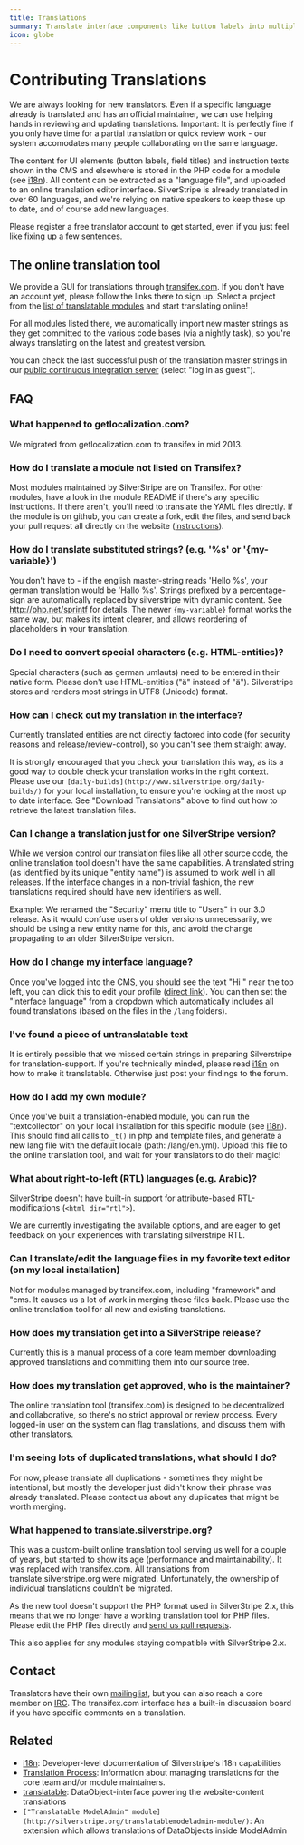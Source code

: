 ```yaml
---
title: Translations
summary: Translate interface components like button labels into multiple languages.
icon: globe
---
```


# Contributing Translations

We are always looking for new translators. Even if a specific language already is translated and has an official 
maintainer, we can use helping hands in reviewing and updating translations. Important: It is perfectly fine if you 
only have time for a partial translation or quick review work - our system accomodates many people collaborating on the 
same language.

The content for UI elements (button labels, field titles) and instruction texts shown in the CMS and elsewhere is 
stored in the PHP code for a module (see [i18n](../developer_guides/i18n)). All content can be extracted as a "language file", and 
uploaded to an online translation editor interface. SilverStripe is already translated in over 60 languages, and we're 
relying on native speakers to keep these up to date, and of course add new languages. 

Please register a free translator account to get started, even if you just feel like fixing up a few sentences.

## The online translation tool

We provide a GUI for translations through [transifex.com](http://transifex.com).  If you don't have an account yet, 
please follow the links there to sign up.  Select a project from the 
[list of translatable modules](https://www.transifex.com/accounts/profile/silverstripe/) and start translating online!

For all modules listed there, we automatically import new master strings as they get committed to the various code 
bases (via a nightly task), so you're always translating on the latest and greatest version. 

You can check the last successful push of the translation master strings in our 
[public continuous integration server](http://teamcity.silverstripe.com/viewType.html?buildTypeId=bt112) 
(select "log in as guest").

## FAQ

### What happened to getlocalization.com?

We migrated from getlocalization.com to transifex in mid 2013.

### How do I translate a module not listed on Transifex?

Most modules maintained by SilverStripe are on Transifex. For other modules, have a look in the module README if 
there's any specific instructions. If there aren't, you'll need to translate the YAML files directly. If the module is 
on github, you can create a fork, edit the files, and send back your pull request all directly on the website 
([instructions](https://help.github.com/articles/fork-a-repo)).

### How do I translate substituted strings? (e.g. '%s' or '{my-variable}')

You don't have to - if the english master-string reads 'Hello %s', your german translation would be 'Hallo %s'. Strings 
prefixed by a percentage-sign are automatically replaced by silverstripe with dynamic content. See 
http://php.net/sprintf for details. The newer `{my-variable}` format works the same way, but makes its intent clearer, 
and allows reordering of placeholders in your translation.

### Do I need to convert special characters (e.g. HTML-entities)?

Special characters (such as german umlauts) need to be entered in their native form. Please don't use HTML-entities 
("ä" instead of "ä"). Silverstripe stores and renders most strings in UTF8 (Unicode) format.

### How can I check out my translation in the interface?

Currently translated entities are not directly factored into code (for security reasons and release/review-control), so 
you can't see them straight away. 

It is strongly encouraged that you check your translation this way, as its a good way to double check your translation 
works in the right context. Please use our `[daily-builds](http://www.silverstripe.org/daily-builds/)` for your local 
installation, to ensure you're looking at the most up to date interface. See "Download Translations" above to find out 
how to retrieve the latest translation files.

### Can I change a translation just for one SilverStripe version?

While we version control our translation files like all other source code, the online translation tool doesn't have the 
same capabilities. A translated string (as identified by its unique "entity name") is assumed to work well in all 
releases. If the interface changes in a non-trivial fashion, the new translations required should have new identifiers 
as well.

Example: We renamed the "Security" menu title to "Users" in our 3.0 release. As it would confuse users of older versions
unnecessarily, we should be using a new entity name for this, and avoid the change propagating to an older SilverStripe 
version.

### How do I change my interface language?

Once you've logged into the CMS, you should see the text "Hi <your name>" near the top left, you can click this to edit 
your profile ([direct link](http://localhost/admin/myprofile/)). You can then set the "interface language" from a 
dropdown which automatically includes all found translations (based on the files in the `/lang` folders).

### I've found a piece of untranslatable text

It is entirely possible that we missed certain strings in preparing Silverstripe for translation-support. If you're 
technically minded, please read [i18n](../developer_guides/i18n) on how to make it translatable. Otherwise just post your findings 
to the forum.

### How do I add my own module?

Once you've built a translation-enabled module, you can run the "textcollector" on your local installation for this 
specific module (see [i18n](../developer_guides/i18n)). This should find all calls to `_t()` in php and template files, and generate 
a new lang file with the default locale (path: <mymodule>/lang/en.yml). Upload this file to the online translation 
tool, and wait for your translators to do their magic!

### What about right-to-left (RTL) languages (e.g. Arabic)?

SilverStripe doesn't have built-in support for attribute-based RTL-modifications (`<html dir="rtl">`). 

We are currently investigating the available options, and are eager to get feedback on your experiences with 
translating silverstripe RTL.

### Can I translate/edit the language files in my favorite text editor (on my local installation)

Not for modules managed by transifex.com, including "framework" and "cms. It causes us a lot of work in merging these 
files back. Please use the online translation tool for all new and existing translations.

### How does my translation get into a SilverStripe release?

Currently this is a manual process of a core team member downloading approved translations and committing them into our 
source tree.

### How does my translation get approved, who is the maintainer?

The online translation tool (transifex.com) is designed to be decentralized and collaborative, so there's no strict 
approval or review process. Every logged-in user on the system can flag translations, and discuss them with other 
translators.

### I'm seeing lots of duplicated translations, what should I do?

For now, please translate all duplications - sometimes they might be intentional, but mostly the developer just didn't 
know their phrase was already translated. Please contact us about any duplicates that might be worth merging.

### What happened to translate.silverstripe.org?

This was a custom-built online translation tool serving us well for a couple of years, but started to show its age 
(performance and maintainability). It was replaced with transifex.com. All translations from translate.silverstripe.org 
were migrated. Unfortunately, the ownership of individual translations couldn't be migrated.

As the new tool doesn't support the PHP format used in SilverStripe 2.x, this means that we no longer have a working 
translation tool for PHP files. Please edit the PHP files directly and [send us pull requests](/contributing).

This also applies for any modules staying compatible with SilverStripe 2.x.

## Contact

Translators have their own [mailinglist](https://groups.google.com/forum/#!forum/silverstripe-translators), but you can 
also reach a core member on [IRC](https://irc.silverstripe.org). The transifex.com interface has a built-in discussion 
board if you have specific comments on a translation.

## Related

 * [i18n](/developer_guides/i18n): Developer-level documentation of Silverstripe's i18n capabilities
 * [Translation Process](translation_process): Information about managing translations for the core team and/or module maintainers.
 * [translatable](https://github.com/silverstripe/silverstripe-translatable): DataObject-interface powering the website-content translations
 * `["Translatable ModelAdmin" module](http://silverstripe.org/translatablemodeladmin-module/)`: An extension which allows translations of DataObjects inside ModelAdmin

